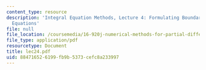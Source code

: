 ```yaml
---
content_type: resource
description: 'Integral Equation Methods, Lecture 4: Formulating Boundary Integral
  Equations'
file: null
file_location: /coursemedia/16-920j-numerical-methods-for-partial-differential-equations-sma-5212-spring-2003/884716526199fb9b5373cefc8a233997_lec24.pdf
file_type: application/pdf
resourcetype: Document
title: lec24.pdf
uid: 88471652-6199-fb9b-5373-cefc8a233997
---
```

